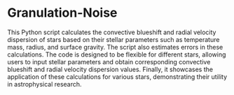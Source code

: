 # Granulation-Noise
This Python script calculates the convective blueshift and radial velocity
dispersion of stars based on their stellar parameters such as temperature
mass, radius, and surface gravity. The script also estimates errors in these
calculations. The code is designed to be flexible for different stars,
allowing users to input stellar parameters and obtain corresponding convective
blueshift and radial velocity dispersion values. Finally, it showcases the
application of these calculations for various stars, demonstrating their
utility in astrophysical research.
